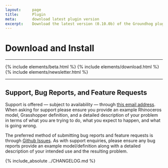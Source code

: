 ```yaml
---
layout:     page
title:      Plugin
meta:       download latest plugin version
excerpt:    Download the latest version (0.10.0b) of the Groundhog plugin for Grasshopper.
---
```


# Download and Install

---

{% include elements/beta.html %}
{% include elements/download.html %}
{% include elements/newsletter.html %}

---

## Support, Bug Reports, and Feature Requests

Support is offered — subject to availability — through [this email address](mailto:groundhog@philipbelesky.com). When asking for support please ensure you provide an example Rhinoceros model, Grasshopper definition, and a detailed description of your problem in terms of what you are trying to do, what you expect to happen, and what is going wrong.

The preferred method of submitting bug reports and feature requests is through [Github Issues](https://github.com/philipbelesky/groundhog/issues). As with support enquiries, please ensure any bug reports provide an example model/definition along with a detailed description of your intended use and the resulting problem.

{% include_absolute ../CHANGELOG.md %}
